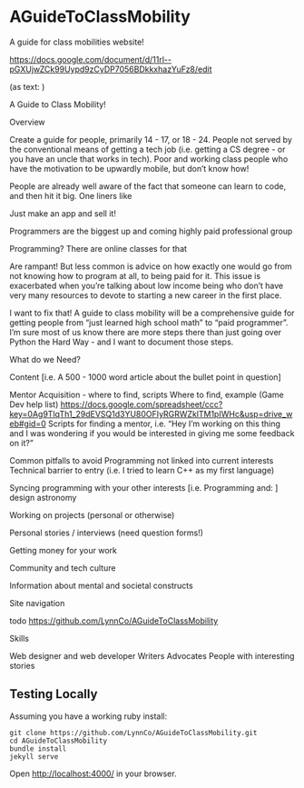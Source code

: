 AGuideToClassMobility
=====================

A guide for class mobilities website!

https://docs.google.com/document/d/11rl--pGXUjwZCk99Uypd9zCyDP7056BDkkxhazYuFz8/edit

(as text: )

A Guide to Class Mobility!

Overview

Create a guide for people, primarily 14 - 17, or 18 - 24. People not served by the conventional means of getting a tech job (i.e. getting a CS degree - or you have an uncle that works in tech). Poor and working class people who have the motivation to be upwardly mobile, but don’t know how!

People are already well aware of the fact that someone can learn to code, and then hit it big. One liners like

Just make an app and sell it!

Programmers are the biggest up and coming highly paid professional group

Programming? There are online classes for that

Are rampant! But less common is advice on how exactly one would go from not knowing how to program at all, to being paid for it. This issue is exacerbated when you’re talking about low income being who don’t have very many resources to devote to starting a new career in the first place.

I want to fix that! A guide to class mobility will be a comprehensive guide for getting people from “just learned high school math” to “paid programmer”. I’m sure most of us know there are more steps there than just going over Python the Hard Way - and  I want to document those steps.

What do we Need?

Content [i.e. A 500 - 1000 word article about the bullet point in question]

Mentor Acquisition - where to find, scripts
Where to find, example (Game Dev help list) https://docs.google.com/spreadsheet/ccc?key=0Ag9TlqTh1_29dEVSQ1d3YU80OFIyRGRWZklTM1pIWHc&usp=drive_web#gid=0
Scripts for finding a mentor, i.e. “Hey I’m working on this thing and I was wondering if you would be interested in giving me some feedback on it?”

Common pitfalls to avoid
Programming not linked into current interests
Technical barrier to entry (i.e. I tried to learn C++ as my first language)


Syncing programming with your other interests [i.e. Programming and: ]
design
astronomy 


Working on projects (personal or otherwise)

Personal stories / interviews (need question forms!)

Getting money for your work

Community and tech culture

Information about mental and societal constructs

Site navigation

todo
https://github.com/LynnCo/AGuideToClassMobility

 Skills

Web designer and web developer
Writers
Advocates
People with interesting stories

## Testing Locally

Assuming you have a working ruby install:

    git clone https://github.com/LynnCo/AGuideToClassMobility.git
    cd AGuideToClassMobility
    bundle install
    jekyll serve

Open [http://localhost:4000/](http://localhost:4000) in your browser.
